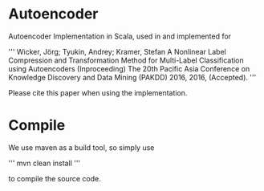 # Autoencoder

Autoencoder Implementation in Scala, used in and implemented for

'''
Wicker, Jörg; Tyukin, Andrey; Kramer, Stefan
A Nonlinear Label Compression and Transformation Method for Multi-Label Classification using Autoencoders (Inproceeding)
The 20th Pacific Asia Conference on Knowledge Discovery and Data Mining (PAKDD) 2016, 2016, (Accepted).
'''

Please cite this paper when using the implementation.

# Compile

We use maven as a build tool, so simply use

'''
mvn clean install
'''

to compile the source code. 